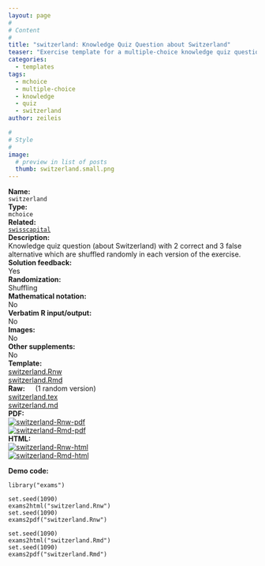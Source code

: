 ```yaml
---
layout: page
#
# Content
#
title: "switzerland: Knowledge Quiz Question about Switzerland"
teaser: "Exercise template for a multiple-choice knowledge quiz question with basic shuffling of the alternatives."
categories:
  - templates
tags:
  - mchoice
  - multiple-choice
  - knowledge
  - quiz
  - switzerland
author: zeileis

#
# Style
#
image:
  # preview in list of posts
  thumb: switzerland.small.png
---
```


<div class='row t1 b1'>
  <div class='medium-4 columns'><b>Name:</b></div>
  <div class='medium-8 columns'><code class="highlighter-rouge">switzerland</code></div>
</div>
<div class='row t1 b1'>
  <div class='medium-4 columns'><b>Type:</b></div>
  <div class='medium-8 columns'><code class="highlighter-rouge">mchoice</code></div> <!-- FIXME: href -->
</div>
<div class='row t1 b1'>   <div class='medium-4 columns'><b>Related:</b></div>   <div class='medium-8 columns'><a href="{{ site.url }}/templates/swisscapital/"><code class="highlighter-rouge">swisscapital</code></a></div> </div>

<div class='row t20 b1'>
  <div class='medium-4 columns'><b>Description:</b></div>
  <div class='medium-8 columns'>Knowledge quiz question (about Switzerland) with 2 correct and 3 false alternative which are shuffled randomly in each version of the exercise.</div>
</div>
<div class='row t1 b1'>
  <div class='medium-4 columns'><b>Solution feedback:</b></div>
  <div class='medium-8 columns'>Yes</div>
</div>
<div class='row t1 b1'>
  <div class='medium-4 columns'><b>Randomization:</b></div>
  <div class='medium-8 columns'>Shuffling</div>
</div>
<div class='row t1 b1'>
  <div class='medium-4 columns'><b>Mathematical notation:</b></div>
  <div class='medium-8 columns'>No</div>
</div>
<div class='row t1 b1'>
  <div class='medium-4 columns'><b>Verbatim R input/output:</b></div>
  <div class='medium-8 columns'>No</div>
</div>
<div class='row t1 b1'>
  <div class='medium-4 columns'><b>Images:</b></div>
  <div class='medium-8 columns'>No</div>
</div>
<div class='row t1 b1'>
  <div class='medium-4 columns'><b>Other supplements:</b></div>
  <div class='medium-8 columns'>No</div>
</div>

<div class='row t20 b1'>
  <div class='medium-4 columns'><b>Template:</b></div>
  <div class='medium-4 columns'><a href="{{ site.url }}/assets/posts/2017-08-14-switzerland//switzerland.Rnw">switzerland.Rnw</a></div>
  <div class='medium-4 columns'><a href="{{ site.url }}/assets/posts/2017-08-14-switzerland//switzerland.Rmd">switzerland.Rmd</a></div>
</div>
<div class='row t1 b1'>
  <div class='medium-4 columns'><b>Raw:</b> (1 random version)</div>
  <div class='medium-4 columns'><a href="{{ site.url }}/assets/posts/2017-08-14-switzerland//switzerland.tex">switzerland.tex</a></div>
  <div class='medium-4 columns'><a href="{{ site.url }}/assets/posts/2017-08-14-switzerland//switzerland.md" >switzerland.md</a></div>
</div>
<div class='row t1 b1'>
  <div class='medium-4 columns'><b>PDF:</b></div>
  <div class='medium-4 columns'><a href="{{ site.url }}/assets/posts/2017-08-14-switzerland//switzerland-Rnw.pdf"><img src="{{ site.url }}/assets/posts/2017-08-14-switzerland//switzerland-Rnw-pdf.png" alt="switzerland-Rnw-pdf"/></a></div>
  <div class='medium-4 columns'><a href="{{ site.url }}/assets/posts/2017-08-14-switzerland//switzerland-Rmd.pdf"><img src="{{ site.url }}/assets/posts/2017-08-14-switzerland//switzerland-Rmd-pdf.png" alt="switzerland-Rmd-pdf"/></a></div>
</div>
<div class='row t1 b20'>
  <div class='medium-4 columns'><b>HTML:</b></div>
  <div class='medium-4 columns'><a href="{{ site.url }}/assets/posts/2017-08-14-switzerland//switzerland-Rnw.html"><img src="{{ site.url }}/assets/posts/2017-08-14-switzerland//switzerland-Rnw-html.png" alt="switzerland-Rnw-html"/></a></div>
  <div class='medium-4 columns'><a href="{{ site.url }}/assets/posts/2017-08-14-switzerland//switzerland-Rmd.html"><img src="{{ site.url }}/assets/posts/2017-08-14-switzerland//switzerland-Rmd-html.png" alt="switzerland-Rmd-html"/></a></div>
</div>



**Demo code:**

<pre><code class="prettyprint ">library(&quot;exams&quot;)

set.seed(1090)
exams2html(&quot;switzerland.Rnw&quot;)
set.seed(1090)
exams2pdf(&quot;switzerland.Rnw&quot;)

set.seed(1090)
exams2html(&quot;switzerland.Rmd&quot;)
set.seed(1090)
exams2pdf(&quot;switzerland.Rmd&quot;)</code></pre>
